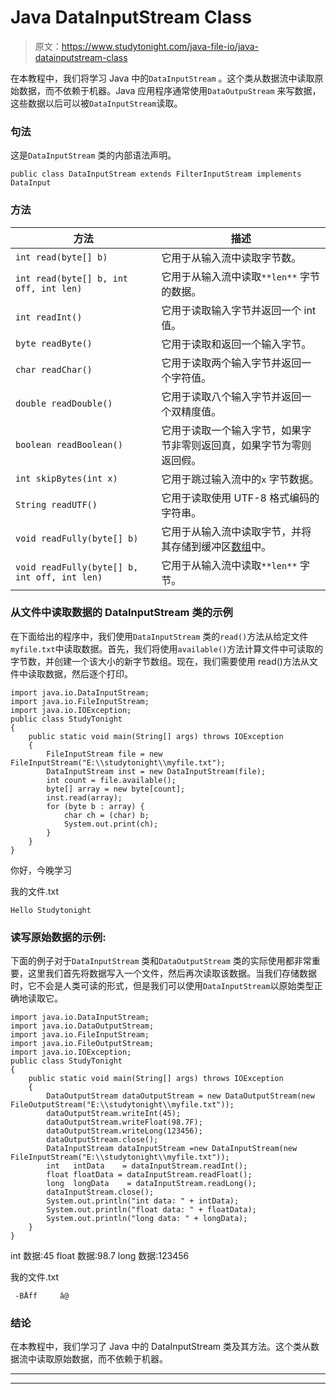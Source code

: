 # Java DataInputStream Class

> 原文：<https://www.studytonight.com/java-file-io/java-datainputstream-class>

在本教程中，我们将学习 Java 中的`DataInputStream` 。这个类从数据流中读取原始数据，而不依赖于机器。Java 应用程序通常使用`DataOutpuStream` 来写数据，这些数据以后可以被`DataInputStream`读取。

### 句法

这是`DataInputStream` 类的内部语法声明。

```
public class DataInputStream extends FilterInputStream implements DataInput 
```

### 方法

| 方法 | 描述 |
| --- | --- |
| `int read(byte[] b)` | 它用于从输入流中读取字节数。 |
| `int read(byte[] b, int off, int len)` | 它用于从输入流中读取`**len**` 字节的数据。 |
| `int readInt()` | 它用于读取输入字节并返回一个 int 值。 |
| `byte readByte()` | 它用于读取和返回一个输入字节。 |
| `char readChar()` | 它用于读取两个输入字节并返回一个字符值。 |
| `double readDouble()` | 它用于读取八个输入字节并返回一个双精度值。 |
| `boolean readBoolean()` | 它用于读取一个输入字节，如果字节非零则返回真，如果字节为零则返回假。 |
| `int skipBytes(int x)` | 它用于跳过输入流中的`x` 字节数据。 |
| `String readUTF()` | 它用于读取使用 UTF-8 格式编码的字符串。 |
| `void readFully(byte[] b)` | 它用于从输入流中读取字节，并将其存储到缓冲区[数组](https://www.javatpoint.com/array-in-java)中。 |
| `void readFully(byte[] b, int off, int len)` | 它用于从输入流中读取`**len**` 字节。 |

### 从文件中读取数据的 DataInputStream 类的示例

在下面给出的程序中，我们使用`DataInputStream` 类的`read()`方法从给定文件`myfile.txt`中读取数据。首先，我们将使用`available()`方法计算文件中可读取的字节数，并创建一个该大小的新字节数组。现在，我们需要使用 read()方法从文件中读取数据，然后逐个打印。

```
import java.io.DataInputStream;
import java.io.FileInputStream;
import java.io.IOException;
public class StudyTonight 
{
	public static void main(String[] args) throws IOException 
	{ 
		FileInputStream file = new FileInputStream("E:\\studytonight\\myfile.txt");  
		DataInputStream inst = new DataInputStream(file);  
		int count = file.available();  
		byte[] array = new byte[count];  
		inst.read(array);  
		for (byte b : array) {  
			char ch = (char) b;  
			System.out.print(ch);  
		}  
	}  
}
```

你好，今晚学习

我的文件.txt

```
Hello Studytonight
```

### 读写原始数据的示例:

下面的例子对于`DataInputStream` 类和`DataOutputStream` 类的实际使用都非常重要，这里我们首先将数据写入一个文件，然后再次读取该数据。当我们存储数据时，它不会是人类可读的形式，但是我们可以使用`DataInputStream`以原始类型正确地读取它。

```
import java.io.DataInputStream;
import java.io.DataOutputStream;
import java.io.FileInputStream;
import java.io.FileOutputStream;
import java.io.IOException;
public class StudyTonight 
{
	public static void main(String[] args) throws IOException 
	{ 
		DataOutputStream dataOutputStream =	new DataOutputStream(new FileOutputStream("E:\\studytonight\\myfile.txt"));
		dataOutputStream.writeInt(45);
		dataOutputStream.writeFloat(98.7F);
		dataOutputStream.writeLong(123456);
		dataOutputStream.close();
		DataInputStream dataInputStream =new DataInputStream(new FileInputStream("E:\\studytonight\\myfile.txt"));
		int   intData    = dataInputStream.readInt();
		float floatData = dataInputStream.readFloat();
		long  longData    = dataInputStream.readLong();
		dataInputStream.close();
		System.out.println("int data: " + intData);
		System.out.println("float data: " + floatData);
		System.out.println("long data: " + longData);
	}  
}
```

int 数据:45
float 数据:98.7
long 数据:123456

我的文件.txt

```
 -BÅff     â@
```

### 结论

在本教程中，我们学习了 Java 中的 DataInputStream 类及其方法。这个类从数据流中读取原始数据，而不依赖于机器。

* * *

* * *